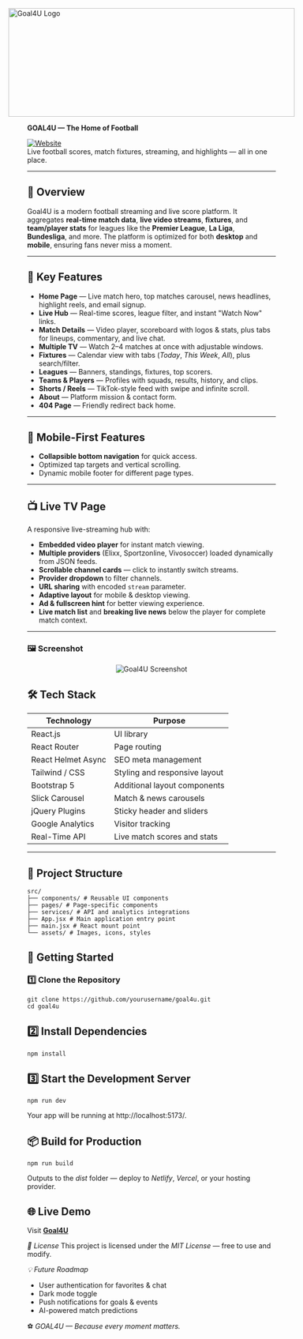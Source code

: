 <div style="display: flex; justify-content: center;">
  <picture>
    <source srcset="https://goal4u.netlify.app/assets/img/white-logo.png" media="(prefers-color-scheme: dark)">
    <img src="https://goal4u.netlify.app/assets/img/fav1.png" alt="Goal4U Logo" width="580" height="220">
  </picture>
</div>


**GOAL4U — The Home of Football**

[![Website](https://img.shields.io/badge/Live%20Site-Goal4U-green?style=for-the-badge&logo=netlify)](https://goal4u.netlify.app)  
Live football scores, match fixtures, streaming, and highlights — all in one place.


---

## 📖 Overview
Goal4U is a modern football streaming and live score platform. It aggregates **real-time match data**, **live video streams**, **fixtures**, and **team/player stats** for leagues like the **Premier League**, **La Liga**, **Bundesliga**, and more. The platform is optimized for both **desktop** and **mobile**, ensuring fans never miss a moment.

---

## 🎯 Key Features

- **Home Page** — Live match hero, top matches carousel, news headlines, highlight reels, and email signup.  
- **Live Hub** — Real-time scores, league filter, and instant "Watch Now" links.  
- **Match Details** — Video player, scoreboard with logos & stats, plus tabs for lineups, commentary, and live chat.  
- **Multiple TV** — Watch 2–4 matches at once with adjustable windows.  
- **Fixtures** — Calendar view with tabs (*Today*, *This Week*, *All*), plus search/filter.  
- **Leagues** — Banners, standings, fixtures, top scorers.  
- **Teams & Players** — Profiles with squads, results, history, and clips.  
- **Shorts / Reels** — TikTok-style feed with swipe and infinite scroll.  
- **About** — Platform mission & contact form.  
- **404 Page** — Friendly redirect back home.


---

## 📲 Mobile-First Features
- **Collapsible bottom navigation** for quick access.
- Optimized tap targets and vertical scrolling.
- Dynamic mobile footer for different page types.

---

## 📺 Live TV Page

A responsive live-streaming hub with:
- **Embedded video player** for instant match viewing.
- **Multiple providers** (Elixx, Sportzonline, Vivosoccer) loaded dynamically from JSON feeds.
- **Scrollable channel cards** — click to instantly switch streams.
- **Provider dropdown** to filter channels.
- **URL sharing** with encoded `stream` parameter.
- **Adaptive layout** for mobile & desktop viewing.
- **Ad & fullscreen hint** for better viewing experience.
- **Live match list** and **breaking live news** below the player for complete match context.

---

### 🖼 Screenshot

<p align="center">
  <picture>
    <img src="https://goal4u.netlify.app/assets/img/stock/live-tv-ss.png" alt="Goal4U Screenshot" >
  </picture>
</p>


## 🛠 Tech Stack

| Technology        | Purpose                                      |
|-------------------|----------------------------------------------|
| React.js          | UI library                                   |
| React Router      | Page routing                                 |
| React Helmet Async| SEO meta management                          |
| Tailwind / CSS    | Styling and responsive layout                |
| Bootstrap 5       | Additional layout components                 |
| Slick Carousel    | Match & news carousels                       |
| jQuery Plugins    | Sticky header and sliders                    |
| Google Analytics  | Visitor tracking                             |
| Real-Time API     | Live match scores and stats                  |

---

## 📂 Project Structure
```
src/
├── components/ # Reusable UI components
├── pages/ # Page-specific components
├── services/ # API and analytics integrations
├── App.jsx # Main application entry point
├── main.jsx # React mount point
└── assets/ # Images, icons, styles
```

## 🚀 Getting Started

### 1️⃣ Clone the Repository
```
git clone https://github.com/yourusername/goal4u.git
cd goal4u
```


## 2️⃣ Install Dependencies
```
npm install
```


## 3️⃣ Start the Development Server
```
npm run dev
```

Your app will be running at http://localhost:5173/.

## 📦 Build for Production

```
npm run build
```

Outputs to the *dist* folder — deploy to *Netlify*, *Vercel*, or your hosting provider.

## 🌐 Live Demo
Visit [**Goal4U**](https://goal4u.netlify.app)


*📜 License*
This project is licensed under the *MIT License* — free to use and modify.

*💡 Future Roadmap*
- User authentication for favorites & chat
- Dark mode toggle
- Push notifications for goals & events
- AI-powered match predictions

⚽ *GOAL4U — Because every moment matters.*
